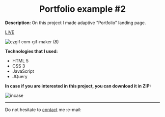<h1 align = "center">Portfolio example #2</h1>
<p><b>Description: </b>On this project I made adaptive "Portfolio" landing page.</p> 
<a href="https://vladyslavos.github.io/Portfolio_example_-2/">LIVE</a>

![ezgif com-gif-maker (8)](https://user-images.githubusercontent.com/67589338/123796090-69def400-d8ed-11eb-950e-140c2e22865c.gif)

<b>Technologies that I used:</b>
<ul>
  <li>HTML 5</li>
  <li>CSS 3</li>
  <li>JavaScript</li>
  <li>JQuery</li>
</ul>


<b>In case if you are interested in this project, you can download it in ZIP:</b>


![incase](https://user-images.githubusercontent.com/67589338/126912295-1e69ace5-af2d-4a8c-96a9-41aa909c8c43.png)
<hr>

<p>Do not hesitate to <a href="mailto:vladyslawork@gmail.com">contact</a> me :e-mail:</p>

